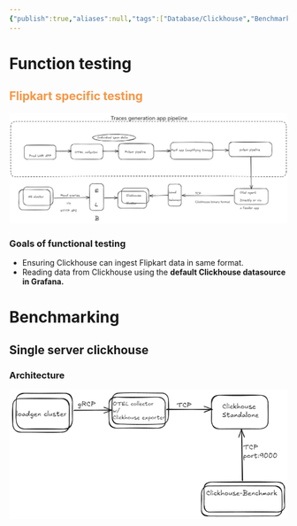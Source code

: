 ```yaml
---
{"publish":true,"aliases":null,"tags":["Database/Clickhouse","Benchmark"],"projects":["EventStore"],"Description":"Everything related to Clickhouse benchmarking","date created":"Monday, December 2nd 2024, 8:27:13 pm","date modified":"Tuesday, December 3rd 2024, 2:30:23 pm","PassFrontmatter":true,"created":"2024-12-02T20:27:13.761+05:30","updated":"2024-12-26T09:09:20.829+05:30"}
---
```



# Function testing
## <font color="#f79646">Flipkart specific testing</font>

![Pasted image 20241218222401.png](../../../03-Projects/EventStore/Notes/attachments/Pasted%20image%2020241218222401.png)
### Goals of functional testing
- Ensuring Clickhouse can ingest Flipkart data in same format.
- Reading data from Clickhouse using the **default Clickhouse datasource in Grafana.**

# Benchmarking

## Single server clickhouse

### Architecture
![Pasted image 20241218222412.png](../../../03-Projects/EventStore/Notes/attachments/Pasted%20image%2020241218222412.png)


